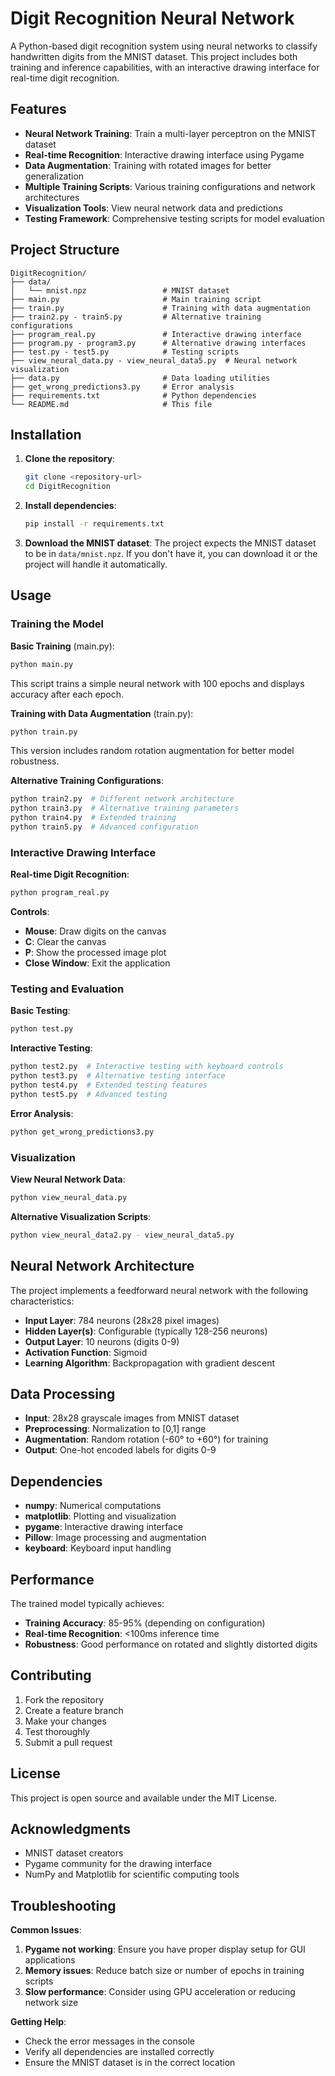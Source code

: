 # Digit Recognition Neural Network

A Python-based digit recognition system using neural networks to classify handwritten digits from the MNIST dataset. This project includes both training and inference capabilities, with an interactive drawing interface for real-time digit recognition.

## Features

- **Neural Network Training**: Train a multi-layer perceptron on the MNIST dataset
- **Real-time Recognition**: Interactive drawing interface using Pygame
- **Data Augmentation**: Training with rotated images for better generalization
- **Multiple Training Scripts**: Various training configurations and network architectures
- **Visualization Tools**: View neural network data and predictions
- **Testing Framework**: Comprehensive testing scripts for model evaluation

## Project Structure

```
DigitRecognition/
├── data/
│   └── mnist.npz                 # MNIST dataset
├── main.py                       # Main training script
├── train.py                      # Training with data augmentation
├── train2.py - train5.py         # Alternative training configurations
├── program_real.py               # Interactive drawing interface
├── program.py - program3.py      # Alternative drawing interfaces
├── test.py - test5.py            # Testing scripts
├── view_neural_data.py - view_neural_data5.py  # Neural network visualization
├── data.py                       # Data loading utilities
├── get_wrong_predictions3.py     # Error analysis
├── requirements.txt              # Python dependencies
└── README.md                     # This file
```

## Installation

1. **Clone the repository**:
   ```bash
   git clone <repository-url>
   cd DigitRecognition
   ```

2. **Install dependencies**:
   ```bash
   pip install -r requirements.txt
   ```

3. **Download the MNIST dataset**:
   The project expects the MNIST dataset to be in `data/mnist.npz`. If you don't have it, you can download it or the project will handle it automatically.

## Usage

### Training the Model

**Basic Training** (main.py):
```bash
python main.py
```
This script trains a simple neural network with 100 epochs and displays accuracy after each epoch.

**Training with Data Augmentation** (train.py):
```bash
python train.py
```
This version includes random rotation augmentation for better model robustness.

**Alternative Training Configurations**:
```bash
python train2.py  # Different network architecture
python train3.py  # Alternative training parameters
python train4.py  # Extended training
python train5.py  # Advanced configuration
```

### Interactive Drawing Interface

**Real-time Digit Recognition**:
```bash
python program_real.py
```

**Controls**:
- **Mouse**: Draw digits on the canvas
- **C**: Clear the canvas
- **P**: Show the processed image plot
- **Close Window**: Exit the application

### Testing and Evaluation

**Basic Testing**:
```bash
python test.py
```

**Interactive Testing**:
```bash
python test2.py  # Interactive testing with keyboard controls
python test3.py  # Alternative testing interface
python test4.py  # Extended testing features
python test5.py  # Advanced testing
```

**Error Analysis**:
```bash
python get_wrong_predictions3.py
```

### Visualization

**View Neural Network Data**:
```bash
python view_neural_data.py
```

**Alternative Visualization Scripts**:
```bash
python view_neural_data2.py - view_neural_data5.py
```

## Neural Network Architecture

The project implements a feedforward neural network with the following characteristics:

- **Input Layer**: 784 neurons (28x28 pixel images)
- **Hidden Layer(s)**: Configurable (typically 128-256 neurons)
- **Output Layer**: 10 neurons (digits 0-9)
- **Activation Function**: Sigmoid
- **Learning Algorithm**: Backpropagation with gradient descent

## Data Processing

- **Input**: 28x28 grayscale images from MNIST dataset
- **Preprocessing**: Normalization to [0,1] range
- **Augmentation**: Random rotation (-60° to +60°) for training
- **Output**: One-hot encoded labels for digits 0-9

## Dependencies

- **numpy**: Numerical computations
- **matplotlib**: Plotting and visualization
- **pygame**: Interactive drawing interface
- **Pillow**: Image processing and augmentation
- **keyboard**: Keyboard input handling

## Performance

The trained model typically achieves:
- **Training Accuracy**: 85-95% (depending on configuration)
- **Real-time Recognition**: <100ms inference time
- **Robustness**: Good performance on rotated and slightly distorted digits

## Contributing

1. Fork the repository
2. Create a feature branch
3. Make your changes
4. Test thoroughly
5. Submit a pull request

## License

This project is open source and available under the MIT License.

## Acknowledgments

- MNIST dataset creators
- Pygame community for the drawing interface
- NumPy and Matplotlib for scientific computing tools

## Troubleshooting

**Common Issues**:

1. **Pygame not working**: Ensure you have proper display setup for GUI applications
2. **Memory issues**: Reduce batch size or number of epochs in training scripts
3. **Slow performance**: Consider using GPU acceleration or reducing network size

**Getting Help**:
- Check the error messages in the console
- Verify all dependencies are installed correctly
- Ensure the MNIST dataset is in the correct location
